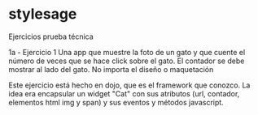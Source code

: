 # stylesage
Ejercicios prueba técnica

1a - Ejercicio 1
Una	app	que	muestre	la	foto	de	un	gato	y	que	cuente	el	número	de	veces	que	se	hace click	sobre	el	gato.	El	contador	se	debe mostrar	al	lado	del	gato. No	importa	el	diseño	o	maquetación

Este ejercicio está hecho en dojo, que es el framework que conozco. La idea era encapsular un widget "Cat" con sus atributos (url, contador, elementos html img y span) y sus eventos y métodos javascript.


